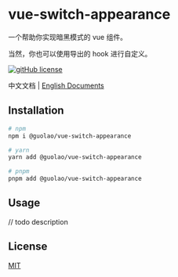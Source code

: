 # vue-switch-appearance

一个帮助你实现暗黑模式的 vue 组件。

当然，你也可以使用导出的 hook 进行自定义。

[![gitHub license](https://img.shields.io/badge/license-MIT-blue.svg)](https://github.com/imguolao/vue-switch-appearance/blob/main/LICENSE) 

中文文档 | [English Documents](./README.md)

## Installation

```sh
# npm
npm i @guolao/vue-switch-appearance

# yarn
yarn add @guolao/vue-switch-appearance

# pnpm
pnpm add @guolao/vue-switch-appearance
```

## Usage

// todo description

## License

[MIT](LICENSE)
